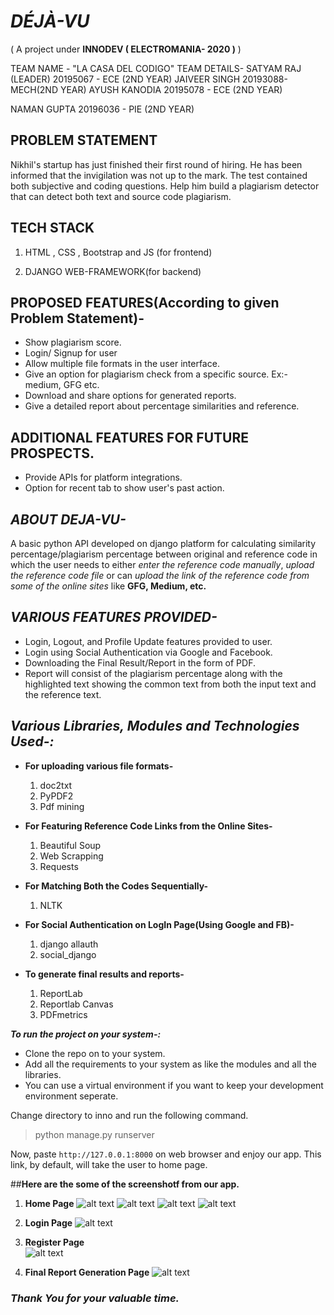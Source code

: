 # ***DÉJÀ-VU***
( A project under **INNODEV ( ELECTROMANIA- 2020 )** )

TEAM NAME - "LA CASA DEL CODIGO"
TEAM DETAILS-
SATYAM RAJ (LEADER) 20195067 - ECE (2ND YEAR)
JAIVEER SINGH 20193088-MECH(2ND YEAR)
AYUSH KANODIA 20195078 - ECE (2ND YEAR)

NAMAN GUPTA 20196036 - PIE (2ND YEAR)


## **PROBLEM STATEMENT**

Nikhil's startup has just finished their first round of hiring. He has been
informed that the invigilation was not up to the mark. The test contained both
subjective and coding questions. Help him build a plagiarism detector that can
detect both text and source code plagiarism.

## **TECH STACK**

1. HTML , CSS , Bootstrap and JS (for frontend)

2. DJANGO WEB-FRAMEWORK(for backend)

## **PROPOSED FEATURES(According to given Problem Statement)-**

- Show plagiarism score.
- Login/ Signup for user 
- Allow multiple file formats in the user interface.
- Give an option for plagiarism check from a specific source. Ex:-
      medium, GFG etc.
- Download and share options for generated reports. 
- Give a detailed report about percentage similarities and reference.      
  
## **ADDITIONAL FEATURES FOR FUTURE PROSPECTS.**
- Provide APIs for platform integrations.
- Option for recent tab to show user's past action.


## ***ABOUT DEJA-VU-***

A basic python API developed on django platform for calculating similarity percentage/plagiarism percentage between original and reference code in which the user needs to either *enter the reference code manually*, *upload the reference code file* or can *upload the link of the reference code from some of the online sites* like **GFG, Medium, etc.**  

## ***VARIOUS FEATURES PROVIDED-***
- Login, Logout, and Profile Update features provided to user.
- Login using Social Authentication via Google and Facebook.
- Downloading the Final Result/Report in the form of PDF.
- Report will consist of the plagiarism percentage along with the highlighted text showing the common text from both the input text and the reference text.


## ***Various Libraries, Modules and Technologies Used-:***

- **For uploading various file formats-**
  1. doc2txt
  2. PyPDF2
  3. Pdf mining
  
- **For Featuring Reference Code Links from the Online Sites-**
  1. Beautiful Soup
  2. Web Scrapping
  3. Requests

- **For Matching Both the Codes Sequentially-**  
  1. NLTK 
  
- **For Social Authentication on LogIn Page(Using Google and FB)-**
  1. django allauth
  2. social_django
  
- **To generate final results and reports-**
  1. ReportLab
  2. Reportlab Canvas
  3. PDFmetrics
  

 ***To run the project on your system-:***

- Clone the repo on to your system.
- Add all the requirements to your system as like the modules and all the libraries.
- You can use a virtual environment if you want to keep your development environment seperate.

Change directory to inno and run the following command.
>python manage.py runserver

Now, paste `http://127.0.0.1:8000` on web browser and enjoy our app.
This link, by default, will take the user to home page.

##**Here are the some of the screenshotf from our app.**
1. **Home Page**
      ![alt text](https://github.com/Ayushkanodia11/D-j-vu/blob/main/screenshots/home1.jpeg?raw=true)
      ![alt text](https://github.com/Ayushkanodia11/D-j-vu/blob/main/screenshots/home2.jpeg?raw=true)
      ![alt text](https://github.com/Ayushkanodia11/D-j-vu/blob/main/screenshots/home3.jpeg?raw=true)
      ![alt text](https://github.com/Ayushkanodia11/D-j-vu/blob/main/screenshots/home4.jpeg?raw=true)
    
2. **Login Page** 
      ![alt text](https://github.com/Ayushkanodia11/D-j-vu/blob/main/screenshots/login.jpeg?raw=true)

3. **Register Page**      
      ![alt text](https://github.com/Ayushkanodia11/D-j-vu/blob/main/screenshots/register.jpeg?raw=true)

4. **Final Report Generation Page**
      ![alt text](https://github.com/Ayushkanodia11/D-j-vu/blob/main/screenshots/generate_report.jpeg?raw=true)


### ***Thank You for your valuable time.***
